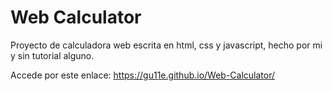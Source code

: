 <h1>Web Calculator</h1>

Proyecto de calculadora web escrita en html, css y javascript, hecho por mi y sin tutorial alguno.

Accede por este enlace:
https://gu11e.github.io/Web-Calculator/
